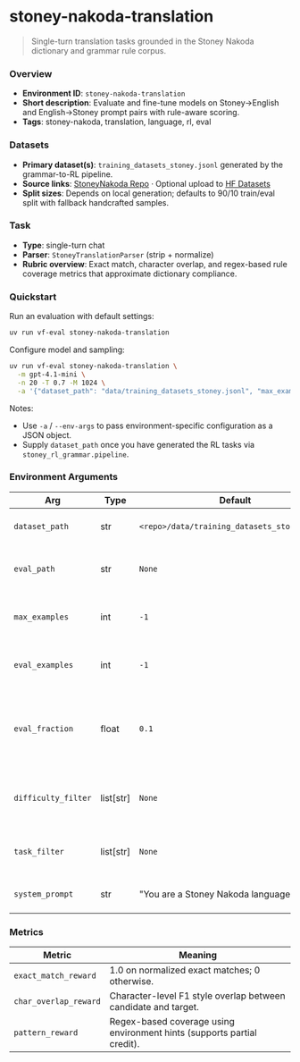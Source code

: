 # stoney-nakoda-translation

> Single-turn translation tasks grounded in the Stoney Nakoda dictionary and grammar rule corpus.

### Overview
- **Environment ID**: `stoney-nakoda-translation`
- **Short description**: Evaluate and fine-tune models on Stoney→English and English→Stoney prompt pairs with rule-aware scoring.
- **Tags**: stoney-nakoda, translation, language, rl, eval

### Datasets
- **Primary dataset(s)**: `training_datasets_stoney.jsonl` generated by the grammar-to-RL pipeline.
- **Source links**: [StoneyNakoda Repo](https://github.com/HarleyCoops/StoneyNakoda) · Optional upload to [HF Datasets](https://huggingface.co/)
- **Split sizes**: Depends on local generation; defaults to 90/10 train/eval split with fallback handcrafted samples.

### Task
- **Type**: single-turn chat
- **Parser**: `StoneyTranslationParser` (strip + normalize)
- **Rubric overview**: Exact match, character overlap, and regex-based rule coverage metrics that approximate dictionary compliance.

### Quickstart
Run an evaluation with default settings:

```bash
uv run vf-eval stoney-nakoda-translation
```

Configure model and sampling:

```bash
uv run vf-eval stoney-nakoda-translation \
  -m gpt-4.1-mini \
  -n 20 -T 0.7 -M 1024 \
  -a '{"dataset_path": "data/training_datasets_stoney.jsonl", "max_examples": 200}'
```

Notes:
- Use `-a` / `--env-args` to pass environment-specific configuration as a JSON object.
- Supply `dataset_path` once you have generated the RL tasks via `stoney_rl_grammar.pipeline`.

### Environment Arguments

| Arg | Type | Default | Description |
| --- | ---- | ------- | ----------- |
| `dataset_path` | str | `<repo>/data/training_datasets_stoney.jsonl` | Source RL task JSONL file. |
| `eval_path` | str | `None` | Optional separate evaluation JSONL. |
| `max_examples` | int | `-1` | Cap number of training examples. |
| `eval_examples` | int | `-1` | Cap number of evaluation examples. |
| `eval_fraction` | float | `0.1` | Fraction reserved for eval when `eval_path` not supplied. |
| `difficulty_filter` | list[str] | `None` | Filter dataset to specific difficulty labels. |
| `task_filter` | list[str] | `None` | Filter dataset to specific task types. |
| `system_prompt` | str | "You are a Stoney Nakoda language expert..." | Custom system instruction. |

### Metrics

| Metric | Meaning |
| ------ | ------- |
| `exact_match_reward` | 1.0 on normalized exact matches; 0 otherwise. |
| `char_overlap_reward` | Character-level F1 style overlap between candidate and target. |
| `pattern_reward` | Regex-based coverage using environment hints (supports partial credit). |

